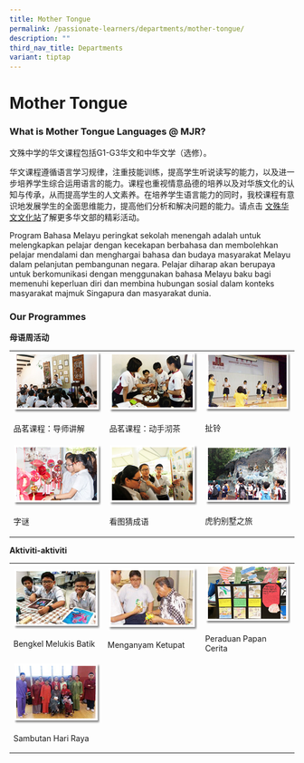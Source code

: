 ```yaml
---
title: Mother Tongue
permalink: /passionate-learners/departments/mother-tongue/
description: ""
third_nav_title: Departments
variant: tiptap
---
```

<h1><strong>Mother Tongue</strong></h1>
<h3><strong>What is Mother Tongue Languages @ MJR?</strong></h3>
<p>文殊中学的华文课程包括G1-G3华文和中华文学（选修）。</p>
<p>华文课程遵循语言学习规律，注重技能训练，提高学生听说读写的能力，以及进一步培养学生综合运用语言的能力。课程也重视情意品德的培养以及对华族文化的认知与传承，从而提高学生的人文素养。在培养学生语言能力的同时，我校课程有意识地发展学生的全面思维能力，提高他们分析和解决问题的能力。请点击
<a href="https://sites.google.com/moe.edu.sg/mjrclreadingsite/%E4%B8%BB%E9%A1%B5" rel="noopener noreferrer nofollow" target="_blank">文殊华文文化站</a>了解更多华文部的精彩活动。</p>
<p>Program Bahasa Melayu peringkat sekolah menengah adalah untuk melengkapkan
pelajar dengan kecekapan berbahasa dan membolehkan pelajar mendalami dan
menghargai bahasa dan budaya masyarakat Melayu dalam pelanjutan pembangunan
negara. Pelajar diharap akan berupaya untuk berkomunikasi dengan menggunakan
bahasa Melayu baku bagi memenuhi keperluan diri dan membina hubungan sosial
dalam konteks masyarakat majmuk Singapura dan masyarakat dunia.</p>
<h3><strong>Our Programmes</strong></h3>
<p><strong>母语周活动</strong>
</p>
<table style="minWidth: 75px">
<colgroup>
<col>
<col>
<col>
</colgroup>
<tbody>
<tr>
<td rowspan="1" colspan="1">
<div class="isomer-image-wrapper">
<img style="width: 100%" height="auto" width="100%" alt="" src="/images/Passionate%20Learners/Mother%20Tongue/mt1.png">
</div>
<p>品茗课程：导师讲解</p>
</td>
<td rowspan="1" colspan="1">
<div class="isomer-image-wrapper">
<img style="width: 100%" height="auto" width="100%" alt="" src="/images/Passionate%20Learners/Mother%20Tongue/mt2.png">
</div>
<p>品茗课程：动手沏茶</p>
</td>
<td rowspan="1" colspan="1">
<div class="isomer-image-wrapper">
<img style="width: 100%" height="auto" width="100%" alt="" src="/images/Passionate%20Learners/Mother%20Tongue/mt3.png">
</div>
<p>扯铃</p>
</td>
</tr>
<tr>
<td rowspan="1" colspan="1">
<div class="isomer-image-wrapper">
<img style="width: 100%" height="auto" width="100%" alt="" src="/images/Passionate%20Learners/Mother%20Tongue/mt4.png">
</div>
<p>字谜</p>
</td>
<td rowspan="1" colspan="1">
<div class="isomer-image-wrapper">
<img style="width: 100%" height="auto" width="100%" alt="" src="/images/Passionate%20Learners/Mother%20Tongue/mt5.png">
</div>
<p>看图猜成语</p>
</td>
<td rowspan="1" colspan="1">
<div class="isomer-image-wrapper">
<img style="width: 100%" height="auto" width="100%" alt="" src="/images/Passionate%20Learners/Mother%20Tongue/mt6.png">
</div>
<p>虎豹别墅之旅</p>
</td>
</tr>
</tbody>
</table>
<p><strong>Aktiviti-aktiviti</strong>
</p>
<table style="minWidth: 75px">
<colgroup>
<col>
<col>
<col>
</colgroup>
<tbody>
<tr>
<td rowspan="1" colspan="1">
<div class="isomer-image-wrapper">
<img style="width: 100%" height="auto" width="100%" alt="" src="/images/Passionate%20Learners/Mother%20Tongue/mt7.png">
</div>
<p>Bengkel Melukis Batik</p>
</td>
<td rowspan="1" colspan="1">
<div class="isomer-image-wrapper">
<img style="width: 100%" height="auto" width="100%" alt="" src="/images/Passionate%20Learners/Mother%20Tongue/mt8.png">
</div>
<p>Menganyam Ketupat</p>
</td>
<td rowspan="1" colspan="1">
<div class="isomer-image-wrapper">
<img style="width: 100%" height="auto" width="100%" alt="" src="/images/Passionate%20Learners/Mother%20Tongue/mt9.png">
</div>
<p>Peraduan Papan Cerita</p>
</td>
</tr>
<tr>
<td rowspan="1" colspan="1">
<div class="isomer-image-wrapper">
<img style="width: 100%" height="auto" width="100%" alt="" src="/images/Passionate%20Learners/Mother%20Tongue/mt10.png">
</div>
<p>Sambutan Hari Raya</p>
</td>
<td rowspan="1" colspan="1">
<p></p>
</td>
<td rowspan="1" colspan="1">
<p></p>
</td>
</tr>
</tbody>
</table>
<p></p>